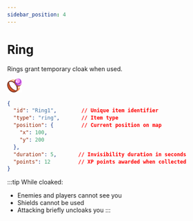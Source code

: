 ```yaml
---
sidebar_position: 4
---
```


# Ring

Rings grant temporary cloak when used.

![Ring](./images/ring.png)

```json
{
  "id": "Ring1",        // Unique item identifier
  "type": "ring",       // Item type
  "position": {         // Current position on map
    "x": 100,
    "y": 200
  },
  "duration": 5,       // Invisibility duration in seconds
  "points": 12         // XP points awarded when collected
}
```

:::tip
While cloaked:

- Enemies and players cannot see you
- Shields cannot be used
- Attacking briefly uncloaks you
  :::
